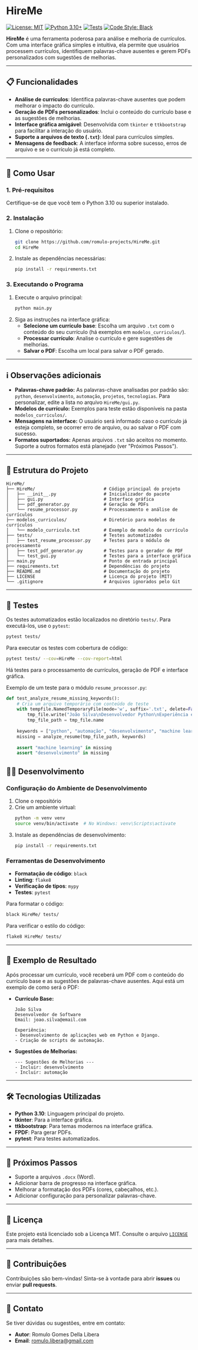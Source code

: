 # HireMe

[![License: MIT](https://img.shields.io/badge/License-MIT-yellow.svg)](https://opensource.org/licenses/MIT)
[![Python 3.10+](https://img.shields.io/badge/python-3.10+-blue.svg)](https://www.python.org/downloads/)
[![Tests](https://img.shields.io/badge/tests-passing-brightgreen.svg)](#testes)
[![Code Style: Black](https://img.shields.io/badge/code%20style-black-000000.svg)](https://github.com/psf/black)

**HireMe** é uma ferramenta poderosa para análise e melhoria de currículos. Com uma interface gráfica simples e intuitiva, ela permite que usuários processem currículos, identifiquem palavras-chave ausentes e gerem PDFs personalizados com sugestões de melhorias.

---

## 📋 Funcionalidades

- **Análise de currículos**: Identifica palavras-chave ausentes que podem melhorar o impacto do currículo.
- **Geração de PDFs personalizados**: Inclui o conteúdo do currículo base e as sugestões de melhorias.
- **Interface gráfica amigável**: Desenvolvida com `tkinter` e `ttkbootstrap` para facilitar a interação do usuário.
- **Suporte a arquivos de texto (`.txt`)**: Ideal para currículos simples.
- **Mensagens de feedback**: A interface informa sobre sucesso, erros de arquivo e se o currículo já está completo.

---

## 🚀 Como Usar

### 1. Pré-requisitos
Certifique-se de que você tem o Python 3.10 ou superior instalado.

### 2. Instalação
1. Clone o repositório:
   ```bash
   git clone https://github.com/romulo-projects/HireMe.git
   cd HireMe
   ```
2. Instale as dependências necessárias:
   ```bash
   pip install -r requirements.txt
   ```

### 3. Executando o Programa
1. Execute o arquivo principal:
   ```bash
   python main.py
   ```
2. Siga as instruções na interface gráfica:
   - **Selecione um currículo base**: Escolha um arquivo `.txt` com o conteúdo do seu currículo (há exemplos em `modelos_curriculos/`).
   - **Processar currículo**: Analise o currículo e gere sugestões de melhorias.
   - **Salvar o PDF**: Escolha um local para salvar o PDF gerado.

---

## ℹ️ Observações adicionais

- **Palavras-chave padrão:** As palavras-chave analisadas por padrão são: `python`, `desenvolvimento`, `automação`, `projetos`, `tecnologias`. Para personalizar, edite a lista no arquivo `HireMe/gui.py`.
- **Modelos de currículo:** Exemplos para teste estão disponíveis na pasta `modelos_curriculos/`.
- **Mensagens na interface:** O usuário será informado caso o currículo já esteja completo, se ocorrer erro de arquivo, ou ao salvar o PDF com sucesso.
- **Formatos suportados:** Apenas arquivos `.txt` são aceitos no momento. Suporte a outros formatos está planejado (ver "Próximos Passos").

---

## 📂 Estrutura do Projeto

```plaintext
HireMe/
├── HireMe/                          # Código principal do projeto
│   ├── __init__.py                  # Inicializador do pacote
│   ├── gui.py                       # Interface gráfica
│   ├── pdf_generator.py             # Geração de PDFs
│   └── resume_processor.py          # Processamento e análise de currículos
├── modelos_curriculos/              # Diretório para modelos de currículos
│   └── modelo_curriculo.txt         # Exemplo de modelo de currículo
├── tests/                           # Testes automatizados
│   ├── test_resume_processor.py     # Testes para o módulo de processamento
│   ├── test_pdf_generator.py        # Testes para o gerador de PDF
│   └── test_gui.py                  # Testes para a interface gráfica
├── main.py                          # Ponto de entrada principal
├── requirements.txt                 # Dependências do projeto
├── README.md                        # Documentação do projeto
├── LICENSE                          # Licença do projeto (MIT)
└── .gitignore                       # Arquivos ignorados pelo Git
```

---

## 🧪 Testes

Os testes automatizados estão localizados no diretório `tests/`. Para executá-los, use o `pytest`:
```bash
pytest tests/
```

Para executar os testes com cobertura de código:
```bash
pytest tests/ --cov=HireMe --cov-report=html
```

Há testes para o processamento de currículos, geração de PDF e interface gráfica.

Exemplo de um teste para o módulo `resume_processor.py`:
```python
def test_analyze_resume_missing_keywords():
    # Cria um arquivo temporário com conteúdo de teste
    with tempfile.NamedTemporaryFile(mode='w', suffix='.txt', delete=False) as tmp_file:
        tmp_file.write("João Silva\nDesenvolvedor Python\nExperiência em automação de testes.")
        tmp_file_path = tmp_file.name
    
    keywords = ["python", "automação", "desenvolvimento", "machine learning"]
    missing = analyze_resume(tmp_file_path, keywords)
    
    assert "machine learning" in missing
    assert "desenvolvimento" in missing
```

## 👨‍💻 Desenvolvimento

### Configuração do Ambiente de Desenvolvimento
1. Clone o repositório
2. Crie um ambiente virtual:
   ```bash
   python -m venv venv
   source venv/bin/activate  # No Windows: venv\Scripts\activate
   ```
3. Instale as dependências de desenvolvimento:
   ```bash
   pip install -r requirements.txt
   ```

### Ferramentas de Desenvolvimento
- **Formatação de código**: `black`
- **Linting**: `flake8`
- **Verificação de tipos**: `mypy`
- **Testes**: `pytest`

Para formatar o código:
```bash
black HireMe/ tests/
```

Para verificar o estilo do código:
```bash
flake8 HireMe/ tests/
```

---

## 🎨 Exemplo de Resultado

Após processar um currículo, você receberá um PDF com o conteúdo do currículo base e as sugestões de palavras-chave ausentes. Aqui está um exemplo de como será o PDF:

- **Currículo Base:**
  ```
  João Silva
  Desenvolvedor de Software
  Email: joao.silva@email.com

  Experiência:
  - Desenvolvimento de aplicações web em Python e Django.
  - Criação de scripts de automação.
  ```

- **Sugestões de Melhorias:**
  ```
  --- Sugestões de Melhorias ---
  - Incluir: desenvolvimento
  - Incluir: automação
  ```

---

## 🛠️ Tecnologias Utilizadas

- **Python 3.10**: Linguagem principal do projeto.
- **tkinter**: Para a interface gráfica.
- **ttkbootstrap**: Para temas modernos na interface gráfica.
- **FPDF**: Para gerar PDFs.
- **pytest**: Para testes automatizados.

---

## 📌 Próximos Passos

- Suporte a arquivos `.docx` (Word).
- Adicionar barra de progresso na interface gráfica.
- Melhorar a formatação dos PDFs (cores, cabeçalhos, etc.).
- Adicionar configuração para personalizar palavras-chave.

---

## 📜 Licença

Este projeto está licenciado sob a Licença MIT. Consulte o arquivo [`LICENSE`](LICENSE) para mais detalhes.

---

## 🤝 Contribuições

Contribuições são bem-vindas! Sinta-se à vontade para abrir **issues** ou enviar **pull requests**.

---

## 📧 Contato

Se tiver dúvidas ou sugestões, entre em contato:
- **Autor**: Romulo Gomes Della Libera
- **Email**: romulo.libera@gmail.com
